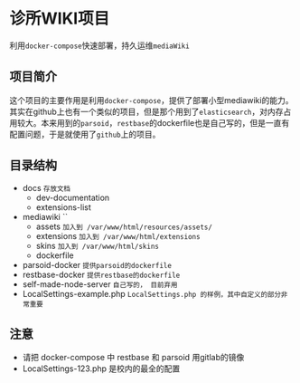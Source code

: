 # 诊所WIKI项目

利用`docker-compose`快速部署，持久运维`mediaWiki`

## 项目简介

这个项目的主要作用是利用`docker-compose`，提供了部署小型mediawiki的能力。其实在github上也有一个类似的项目，但是那个用到了`elasticsearch`，对内存占用较大。本来用到的`parsoid`，`restbase`的dockerfile也是自己写的，但是一直有配置问题，于是就使用了`github`上的项目。

## 目录结构

- docs `存放文档`
  - dev-documentation
  - extensions-list
- mediawiki ``
  - assets `加入到 /var/www/html/resources/assets/`
  - extensions `加入到 /var/www/html/extensions`
  - skins `加入到 /var/www/html/skins`
  - dockerfile
- parsoid-docker `提供parsoid的dockerfile`
- restbase-docker `提供restbase的dockerfile`
- self-made-node-server `自己写的， 目前弃用`
- LocalSettings-example.php `LocalSettings.php 的样例，其中自定义的部分非常重要`


## 注意

- 请把 docker-compose 中 restbase 和 parsoid 用gitlab的镜像
- LocalSettings-123.php 是校内的最全的配置
